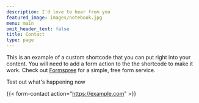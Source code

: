 ```yaml
---
description: I'd love to hear from you
featured_image: images/notebook.jpg
menu: main
omit_header_text: false
title: Contact
type: page
---
```



This is an example of a custom shortcode that you can put right into your content. You will need to add a form action to the the shortcode to make it work. Check out [Formspree](https://formspree.io/) for a simple, free form service. 

Test out what's happening now

{{< form-contact action="https://example.com"  >}}
